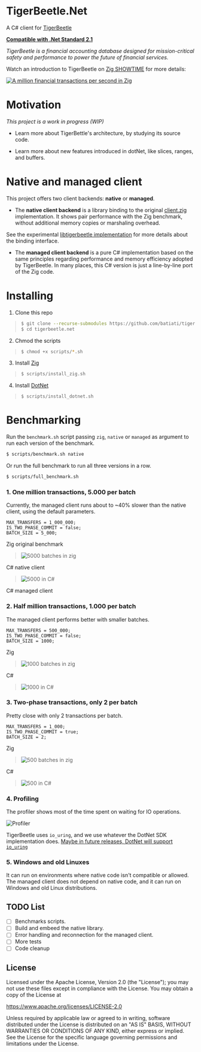# TigerBeetle.Net

A C# client for [TigerBeetle](https://github.com/coilhq/tigerbeetle)

**[Compatible with .Net Standard 2.1](https://docs.microsoft.com/en-us/dotnet/standard/net-standard)**

*TigerBeetle is a financial accounting database designed for mission-critical safety and performance to power the future of financial services.*

Watch an introduction to TigerBeetle on [Zig SHOWTIME](https://www.youtube.com/watch?v=BH2jvJ74npM) for more details:

[![A million financial transactions per second in Zig](https://img.youtube.com/vi/BH2jvJ74npM/0.jpg)](https://www.youtube.com/watch?v=BH2jvJ74npM)

# Motivation

*This project is a work in progress (WIP)*

- Learn more about TigerBettle's architecture, by studying its source code.

- Learn more about new features introduced in dotNet, like slices, ranges, and buffers.

# Native and managed client

This project offers two client backends: **native** or **managed**.

- The **native client backend** is a library binding to the original [client.zig](https://github.com/coilhq/tigerbeetle/blob/main/src/vsr/client.zig) implementation. It shows pair performance with the Zig benchmark, without additional memory copies or marshaling overhead.

See the experimental [libtigerbeetle implementation](src/libtigerbeetle/src/lib.zig) for more details about the binding interface.


- The **managed client backend** is a pure C# implementation based on the same principles regarding performance and memory efficiency adopted by TigerBeetle. In many places, this C# version is just a line-by-line port of the Zig code. 

# Installing

1. Clone this repo

> ```bash
> $ git clone --recurse-submodules https://github.com/batiati/tigerbeetle.net
> $ cd tigerbeetle.net
> ```

2. Chmod the scripts

> ```bash
> $ chmod +x scripts/*.sh
> ```

3. Install [Zig](https://ziglang.org/)

> ```bash
> $ scripts/install_zig.sh
> ```

4. Install [DotNet](https://docs.microsoft.com/en-us/dotnet/)

> ```
> $ scripts/install_dotnet.sh
> ```

# Benchmarking

Run the `benchmark.sh` script passing `zig`, `native` or `managed` as argument to run each version of the benchmark.


```bash
$ scripts/benchmark.sh native
```

Or run the full benchmark to run all three versions in a row.


```bash
$ scripts/full_benchmark.sh
```

### 1. One million transactions, 5.000 per batch

Currently, the managed client runs about to ~40% slower than the native client, using the default parameters.

```
MAX_TRANSFERS = 1_000_000;
IS_TWO_PHASE_COMMIT = false;
BATCH_SIZE = 5_000;
```

Zig original benchmark
> ![5000 batches in zig](./assets/5000_zig.JPG)

C# native client
> ![5000 in C#](./assets/5000_dotnet.JPG)

C# managed client

### 2. Half million transactions, 1.000 per batch

The managed client performs better with smaller batches.

```
MAX_TRANSFERS = 500_000;
IS_TWO_PHASE_COMMIT = false;
BATCH_SIZE = 1000;
```

Zig
> ![1000 batches in zig](./assets/1000_zig.JPG)

C#
> ![1000 in C#](./assets/1000_dotnet.JPG)

### 3. Two-phase transactions, only 2 per batch

Pretty close with only 2 transactions per batch.

```
MAX_TRANSFERS = 1_000;
IS_TWO_PHASE_COMMIT = true;
BATCH_SIZE = 2;
```

Zig
> ![500 batches in zig](./assets/2_twophase_zig.JPG)

C#
> ![500 in C#](./assets/2_twophase_dotnet.JPG)

### 4. Profiling

The profiler shows most of the time spent on waiting for IO operations.

![Profiler](./assets/Profiler_CPU.JPG)

TigerBeetle uses `io_uring`, and we use whatever the DotNet SDK implementation does. [Maybe in future releases, DotNet will support `io_uring`](https://github.com/dotnet/runtime/issues/51985)

### 5. Windows and old Linuxes

It can run on environments where native code isn't compatible or allowed.
The managed client does not depend on native code, and it can run on Windows and old Linux distributions.

## TODO List

- [ ] Benchmarks scripts.
- [ ] Build and embeed the native library.
- [ ] Error handling and reconnection for the managed client.
- [ ] More tests
- [ ] Code cleanup

## License

Licensed under the Apache License, Version 2.0 (the "License"); you may not use these files except in compliance with the License. You may obtain a copy of the License at

https://www.apache.org/licenses/LICENSE-2.0

Unless required by applicable law or agreed to in writing, software distributed under the License is distributed on an "AS IS" BASIS, WITHOUT WARRANTIES OR CONDITIONS OF ANY KIND, either express or implied. See the License for the specific language governing permissions and limitations under the License.
